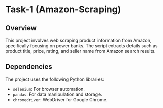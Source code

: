 # Task-1 (Amazon-Scraping)
## Overview

This project involves web scraping product information from Amazon, specifically focusing on power banks. 
The script extracts details such as product title, price, rating, and seller name from Amazon search results.

## Dependencies

The project uses the following Python libraries:

- `selenium`: For browser automation.
- `pandas`: For data manipulation and storage.
- `chromedriver`: WebDriver for Google Chrome.
